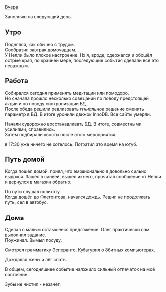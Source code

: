 [Вчера](2019.09.18.md)  

Заполняю на следующий день.
## Утро
Поднялся, как обычно с трудом.  
Сообразил завтрак домочадцам.  
У Нелли было плохое настроение. Но я, вроде, сдержался и обошёл острые края, по крайней мере, последующие события сделали всё это неважным.
## Работа
Собирался сегодня применять медитации или помодоро.  
Но сначала прошло несколько совещаний по поводу предстоящей акции и по поводу синхронизации БД.  
После обеда решили реализовать *гениальное* решение сменить параметр в БД. В итоге уронили движок InnoDB. Все сайты умерли.

Начали судорожно восстанавливать БД. В итоге, совместными усилиями, справились.  
Затем подбирали хвосты после этого мероприятия.

в 17:30 уже ничего не хотелось. Потратил это время на ютуб.
## Путь домой
Когда пошёл домой, понял, что эмоционально я довольно сильно выдохся.
Зашёл в санвей, вышел из него, прочитал сообщение от Нелли и вернулся в магазин обратно.

По пути слушал политоту.  
Когда дошёл до Флегонтова, начался дождь. Решил не продолжать путь, сел в автобус.
## Дома
Сделал с малым остаышееся предложение. Олег практически сам выполнил задание.  
Поужинал. Вымыл посуду.

Смотрел грамматику Эсперанто. Кубатурил о 8битных компьютерах.

Дождался жены и лёг спать.

В общем, сегодняшнее событие наложило сильный отпечаток на моё состояние.

Зубы не чистил - незачёт.
